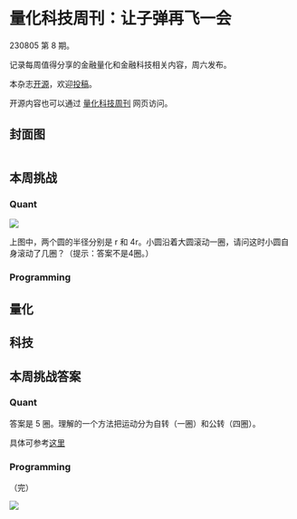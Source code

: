 # 量化科技周刊：让子弹再飞一会

230805 第 8 期。

记录每周值得分享的金融量化和金融科技相关内容，周六发布。

本杂志[开源](https://github.com/Midtown-Innovation/quantech-weekly.git "开源地址")，欢迎[投稿](https://github.com/Midtown-Innovation/quantech-weekly/issues "投稿")。

开源内容也可以通过 [量化科技周刊](https://midtown.gitbook.io/quantech "量化科技周刊") 网页访问。

## 封面图

![]()

## 本周挑战

### Quant

![](https://plus.maths.org/content/sites/plus.maths.org/files/articles/2014/Nishiyama/coins1.jpg)

上图中，两个圆的半径分别是 r 和 4r。小圆沿着大圆滚动一圈，请问这时小圆自身滚动了几圈？（提示：答案不是4圈。）

### Programming

## 量化

## 科技

## 本周挑战答案

### Quant

答案是 5 圈。理解的一个方法把运动分为自转（一圈）和公转（四圈）。

具体可参考[这里](https://plus.maths.org/content/circles-rolling-circles "Circles rolling on circles")

### Programming

（完）

![](https://raw.githubusercontent.com/Midtown-Innovation/quantech-weekly/main/resource/wechat.png)


